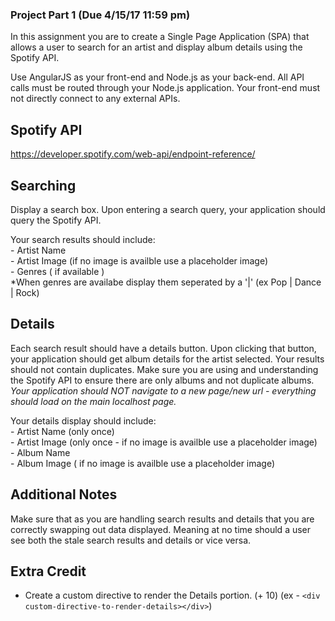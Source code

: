 ### Project Part 1 (Due 4/15/17 11:59 pm)

In this assignment you are to create a Single Page Application (SPA) that allows a
user to search for an artist and display album details using the Spotify API.

Use AngularJS as your front-end and Node.js as your back-end. All API calls must be routed through your Node.js application. Your front-end must not directly connect to any external APIs.

## Spotify API
https://developer.spotify.com/web-api/endpoint-reference/

## Searching
Display a search box. Upon entering a search query, your application should query the Spotify API.

Your search results should include: <br/>
    - Artist Name <br/>
    - Artist Image (if no image is availble use a placeholder image) <br/>
    - Genres ( if available ) <br/>
*When genres are availabe display them seperated by a '|' (ex Pop | Dance | Rock)

## Details
Each search result should have a details button. Upon clicking that button, your application should get album details for the artist selected. Your results should not contain duplicates. Make sure you are using and understanding the Spotify API to ensure there are only albums and not duplicate albums. *Your application should NOT navigate to a new page/new url - everything should load on the main localhost page.*  

Your details display should include: <br/>
    - Artist Name (only once) <br/>
    - Artist Image (only once - if no image is availble use a placeholder image) <br/>
    - Album Name <br/>
    - Album Image ( if no image is availble use a placeholder image)

## Additional Notes
Make sure that as you are handling search results and details that you are correctly swapping out data displayed.  Meaning at no time should a user see both the stale search results and details or vice versa.

##  Extra Credit
- Create a custom directive to render the Details portion. (+ 10)
(ex - `<div custom-directive-to-render-details></div>`)
